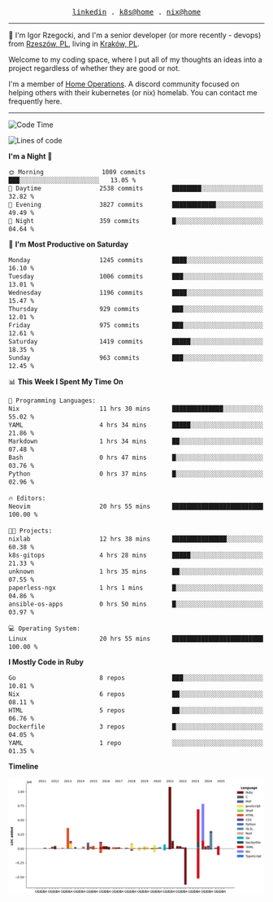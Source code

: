 <p align="center">
  <samp>
    <a href="https://www.linkedin.com/in/ajgon">linkedin</a> .
    <a href="https://github.com/deedee-ops/k8s-gitops">k8s@home</a> .
    <a href="https://github.com/deedee-ops/nixlab">nix@home</a>
  </samp>
</p>

----------------------------------------------------------------

:wave: I'm Igor Rzegocki, and I'm a senior developer (or more recently - devops) from [Rzeszów, PL](https://en.wikipedia.org/wiki/Rzesz%C3%B3w), living in [Kraków, PL](https://en.wikipedia.org/wiki/Krak%C3%B3w).

Welcome to my coding space, where I put all of my thoughts an ideas into a project regardless of whether they are good or not.

I'm a member of [Home Operations](https://discord.gg/home-operations). A discord community focused on helping others with their kubernetes (or nix) homelab. You can contact me frequently here.

----------------------------------------------------------------

<!--START_SECTION:waka-->
![Code Time](http://img.shields.io/badge/Code%20Time-750%20hrs%2050%20mins-blue)

![Lines of code](https://img.shields.io/badge/From%20Hello%20World%20I%27ve%20Written-4.8%20million%20lines%20of%20code-blue)

**I'm a Night 🦉** 

```text
🌞 Morning                1009 commits        ███░░░░░░░░░░░░░░░░░░░░░░   13.05 % 
🌆 Daytime                2538 commits        ████████░░░░░░░░░░░░░░░░░   32.82 % 
🌃 Evening                3827 commits        ████████████░░░░░░░░░░░░░   49.49 % 
🌙 Night                  359 commits         █░░░░░░░░░░░░░░░░░░░░░░░░   04.64 % 
```
📅 **I'm Most Productive on Saturday** 

```text
Monday                   1245 commits        ████░░░░░░░░░░░░░░░░░░░░░   16.10 % 
Tuesday                  1006 commits        ███░░░░░░░░░░░░░░░░░░░░░░   13.01 % 
Wednesday                1196 commits        ████░░░░░░░░░░░░░░░░░░░░░   15.47 % 
Thursday                 929 commits         ███░░░░░░░░░░░░░░░░░░░░░░   12.01 % 
Friday                   975 commits         ███░░░░░░░░░░░░░░░░░░░░░░   12.61 % 
Saturday                 1419 commits        █████░░░░░░░░░░░░░░░░░░░░   18.35 % 
Sunday                   963 commits         ███░░░░░░░░░░░░░░░░░░░░░░   12.45 % 
```


📊 **This Week I Spent My Time On** 

```text
💬 Programming Languages: 
Nix                      11 hrs 30 mins      ██████████████░░░░░░░░░░░   55.02 % 
YAML                     4 hrs 34 mins       █████░░░░░░░░░░░░░░░░░░░░   21.86 % 
Markdown                 1 hrs 34 mins       ██░░░░░░░░░░░░░░░░░░░░░░░   07.48 % 
Bash                     0 hrs 47 mins       █░░░░░░░░░░░░░░░░░░░░░░░░   03.76 % 
Python                   0 hrs 37 mins       █░░░░░░░░░░░░░░░░░░░░░░░░   02.96 % 

🔥 Editors: 
Neovim                   20 hrs 55 mins      █████████████████████████   100.00 % 

🐱‍💻 Projects: 
nixlab                   12 hrs 38 mins      ███████████████░░░░░░░░░░   60.38 % 
k8s-gitops               4 hrs 28 mins       █████░░░░░░░░░░░░░░░░░░░░   21.33 % 
unknown                  1 hrs 35 mins       ██░░░░░░░░░░░░░░░░░░░░░░░   07.55 % 
paperless-ngx            1 hrs 1 mins        █░░░░░░░░░░░░░░░░░░░░░░░░   04.86 % 
ansible-os-apps          0 hrs 50 mins       █░░░░░░░░░░░░░░░░░░░░░░░░   03.97 % 

💻 Operating System: 
Linux                    20 hrs 55 mins      █████████████████████████   100.00 % 
```

**I Mostly Code in Ruby** 

```text
Go                       8 repos             ███░░░░░░░░░░░░░░░░░░░░░░   10.81 % 
Nix                      6 repos             ██░░░░░░░░░░░░░░░░░░░░░░░   08.11 % 
HTML                     5 repos             ██░░░░░░░░░░░░░░░░░░░░░░░   06.76 % 
Dockerfile               3 repos             █░░░░░░░░░░░░░░░░░░░░░░░░   04.05 % 
YAML                     1 repo              ░░░░░░░░░░░░░░░░░░░░░░░░░   01.35 % 
```



**Timeline**

![Lines of Code chart](https://raw.githubusercontent.com/ajgon/ajgon/master/assets/bar_graph.png)


<!--END_SECTION:waka-->
